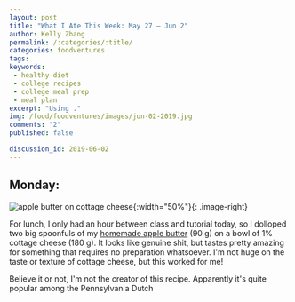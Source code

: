 ```yaml
---
layout: post
title: "What I Ate This Week: May 27 – Jun 2"
author: Kelly Zhang
permalink: /:categories/:title/
categories: foodventures
tags:
keywords:
 - healthy diet
 - college recipes
 - college meal prep
 - meal plan
excerpt: "Using ."
img: /food/foodventures/images/jun-02-2019.jpg
comments: "2"
published: false

discussion_id: 2019-06-02
---
```


## Monday:

![apple butter on cottage cheese](apple-butter-cottage-cheese.jpg){:width="50%"}{: .image-right}

For lunch, I only had an hour between class and tutorial today, so I dolloped two big spoonfuls of my [homemade apple butter](#) (90 g) on a bowl of 1% cottage cheese (180 g). It looks like genuine shit, but tastes pretty amazing for something that requires no preparation whatsoever. I'm not huge on the taste or texture of cottage cheese, but this worked for me!

Believe it or not, I'm not the creator of this recipe. Apparently it's quite popular among the Pennsylvania Dutch
